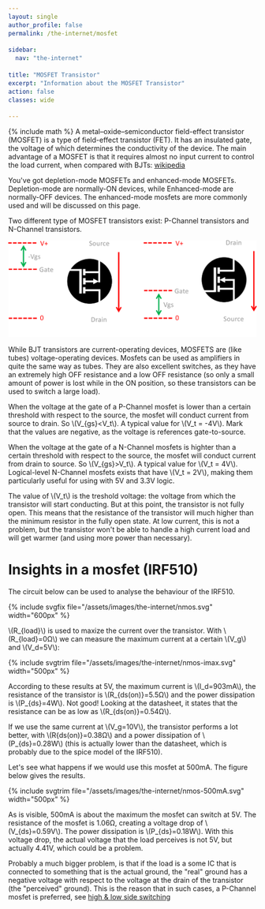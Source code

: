 ```yaml
---
layout: single
author_profile: false
permalink: /the-internet/mosfet

sidebar:
  nav: "the-internet"

title: "MOSFET Transistor"
excerpt: "Information about the MOSFET Transistor"
action: false
classes: wide

---
```

{% include math %}
A metal–oxide–semiconductor field-effect transistor (MOSFET) is a type of field-effect transistor (FET). It has an insulated gate, the voltage of which determines the conductivity of the device. The main advantage of a MOSFET is that it requires almost no input current to control the load current, when compared with BJTs: [wikipedia](https://en.wikipedia.org/wiki/MOSFET)

You've got depletion-mode MOSFETs and enhanced-mode MOSFETs. Depletion-mode are normally-ON devices, while Enhanced-mode are normally-OFF devices. The enhanced-mode mosfets are more commonly used and will be discussed on this page.

Two different type of MOSFET transistors exist: P-Channel transistors and N-Channel transistors.

![](/assets/images/the-internet/MOSFET.svg)

While BJT transistors are current-operating devices, MOSFETS are (like tubes) voltage-operating devices. Mosfets can be used as amplifiers in quite the same way as tubes. They are also excellent switches, as they have an extremely high OFF resistance and a low OFF resistance (so only a small amount of power is lost while in the ON position, so these transistors can be used to switch a large load).

When the voltage at the gate of a P-Channel mosfet is lower than a certain threshold with respect to the source, the mosfet will conduct current from source to drain. So \\(V_{gs}<V_t\\). A typical value for \\(V_t = -4V\\). Mark that the values are negative, as the voltage is references gate-to-source.

When the voltage at the gate of a N-Channel mosfets is highter than a certain threshold with respect to the source, the mosfet will conduct current from drain to source. So \\(V_{gs}>V_t\\). A typical value for \\(V_t = 4V\\). Logical-level N-Channel mosfets exists that have \\(V_t = 2V\\), making them particularly useful for using with 5V and 3.3V logic.

The value of \\(V_t\\) is the treshold voltage: the voltage from which the transistor will start conducting. But at this point, the transistor is not fully open. This means that the resistance of the transistor will much higher than the minimum resistor in the fully open state. At low current, this is not a problem, but the transistor won't be able to handle a high current load and will get warmer (and using more power than necessary).

# Insights in a mosfet (IRF510)

The circuit below can be used to analyse the behaviour of the IRF510.

{% include svgfix file="/assets/images/the-internet/nmos.svg" width="600px" %}

\\(R_{load}\\) is used to maxize the current over the transistor. With \\(R_{load}=0Ω\\) we can measure the maximum current at a certain \\(V_g\\) and \\(V_d=5V\\):

{% include svgtrim file="/assets/images/the-internet/nmos-imax.svg" width="500px" %}

According to these results at 5V, the maximum current is \\(I_d=903mA\\), the resistance of the transistor is \\(R_{ds(on)}=5.5Ω\\) and the power dissipation is \\(P_{ds}=4W\\). Not good! Looking at the datasheet, it states that the resistance can be as low as \\(R_{ds(on)}=0.54Ω\\).

If we use the same current at \\(V_g=10V\\), the transistor performs a lot better, with \\(R{ds(on)}=0.38Ω\\) and a power dissipation of \\(P_{ds}=0.28W\\) (this is actually lower than the datasheet, which is probably due to the spice model of the IRF510).

Let's see what happens if we would use this mosfet at 500mA. The figure below gives the results.

{% include svgtrim file="/assets/images/the-internet/nmos-500mA.svg" width="500px" %}

As is visible, 500mA is about the maximum the mosfet can switch at 5V. The resistance of the mosfet is 1.06Ω, creating a voltage drop of \\(V_{ds}=0.59V\\). The power dissipation is \\(P_{ds}=0.18W\\). With this voltage drop, the actual voltage that the load perceives is not 5V, but actually 4.41V, which could be a problem.

Probably a much bigger problem, is that if the load is a some IC that is connected to something that is the actual ground, the "real" ground has a negative voltage with respect to the voltage at the drain of the transistor (the "perceived" ground). This is the reason that in such cases, a P-Channel mosfet is preferred, see [high & low side switching](switching.md)
